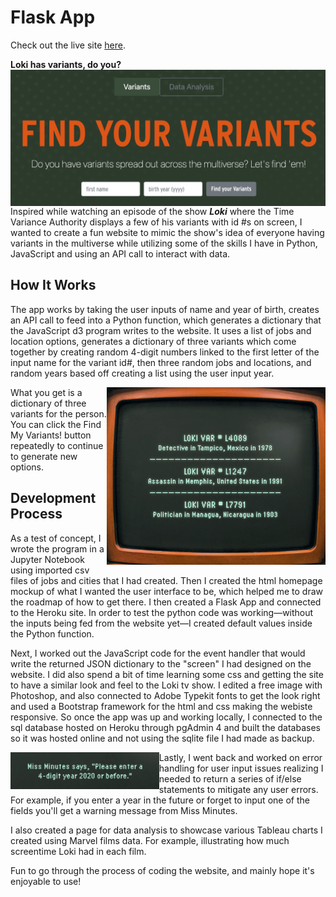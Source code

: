 # Flask App

Check out the live site [here](http://findyourvariants.herokuapp.com/).

**Loki has variants, do you?**
<img align="left" src="readme_images/screen_ux.png" width="600">

Inspired while watching an episode of the show ***Loki*** where the Time Variance Authority displays a few of his variants with id #s on screen, I wanted to create a fun website to mimic the show's idea of everyone having variants in the multiverse while utilizing some of the skills I have in Python, JavaScript and using an API call to interact with data. 


## How It Works
The app works by taking the user inputs of name and year of birth, creates an API call to feed into a Python function, which generates a dictionary that the JavaScript d3 program writes to the website. It uses a list of jobs and location options, generates a dictionary of three variants which come together by creating random 4-digit numbers linked to the first letter of the input name for the variant id#, then three random jobs and locations, and random years based off creating a list using the user input year. 

<img align="right" src="readme_images/screen_vars.png" width="350">

What you get is a dictionary of three variants for the person. You can click the Find My Variants! button repeatedly to continue to generate new options. 


## Development Process
As a test of concept, I wrote the program in a Jupyter Notebook using imported csv files of jobs and cities that I had created. Then I created the html homepage mockup of what I wanted the user interface to be, which helped me to draw the roadmap of how to get there. I then created a Flask App and connected to the Heroku site. In order to test the python code was working—without the inputs being fed from the website yet—I created default values inside the Python function. 


Next, I worked out the JavaScript code for the event handler that would write the returned JSON dictionary to the "screen" I had designed on the website. I did also spend a bit of time learning some css and getting the site to have a similar look and feel to the Loki tv show. I edited a free image with Photoshop, and also connected to Adobe Typekit fonts to get the look right and used a Bootstrap framework for the html and css making the webiste responsive. So once the app was up and working locally, I connected to the sql database hosted on Heroku through pgAdmin 4 and built the databases so it was hosted online and not using the sqlite file I had made as backup. 

<img align="left" src="readme_images/screen_errors.png" height="59"> 

Lastly, I went back and worked on error handling for user input issues realizing I needed to return a series of if/else statements to mitigate any user errors. For example, if you enter a year in the future or forget to input one of the fields you'll get a warning message from Miss Minutes.


I also created a page for data analysis to showcase various Tableau charts I created using Marvel films data. For example, illustrating how much screentime Loki had in each film. 

Fun to go through the process of coding the website, and mainly hope it's enjoyable to use!



